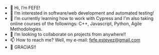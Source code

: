 - 👋 Hi, I’m FEFE!
- 👀 I’m interested in software/web development and automated testing!
- 🌱 I’m currently learning how to work with Cypress and I'm also taking online courses of the followings: C++, Javascript, Python, Agile Methodologies.
- 💞️ I’m looking to collaborate on projects from anywhere!!
- 📫 How to reach me? Well, my e-mail: fefe.estevez@gmail.com
- :pray: GRACIAS!!

<!---
fedeEstevez/fedeEstevez is a ✨ special ✨ repository because its `README.md` (this file) appears on your GitHub profile.
You can click the Preview link to take a look at your changes.
--->
